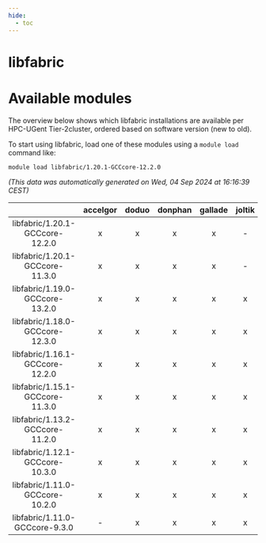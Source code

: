 ```yaml
---
hide:
  - toc
---
```


libfabric
=========

# Available modules


The overview below shows which libfabric installations are available per HPC-UGent Tier-2cluster, ordered based on software version (new to old).

To start using libfabric, load one of these modules using a `module load` command like:

```shell
module load libfabric/1.20.1-GCCcore-12.2.0
```

*(This data was automatically generated on Wed, 04 Sep 2024 at 16:16:39 CEST)*  

| |accelgor|doduo|donphan|gallade|joltik|shinx|skitty|
| :---: | :---: | :---: | :---: | :---: | :---: | :---: | :---: |
|libfabric/1.20.1-GCCcore-12.2.0|x|x|x|x|-|x|x|
|libfabric/1.20.1-GCCcore-11.3.0|x|x|x|x|-|x|x|
|libfabric/1.19.0-GCCcore-13.2.0|x|x|x|x|x|x|x|
|libfabric/1.18.0-GCCcore-12.3.0|x|x|x|x|x|x|x|
|libfabric/1.16.1-GCCcore-12.2.0|x|x|x|x|x|x|x|
|libfabric/1.15.1-GCCcore-11.3.0|x|x|x|x|x|-|x|
|libfabric/1.13.2-GCCcore-11.2.0|x|x|x|x|x|-|x|
|libfabric/1.12.1-GCCcore-10.3.0|x|x|x|x|x|-|x|
|libfabric/1.11.0-GCCcore-10.2.0|x|x|x|x|x|-|x|
|libfabric/1.11.0-GCCcore-9.3.0|-|x|x|x|x|-|x|
